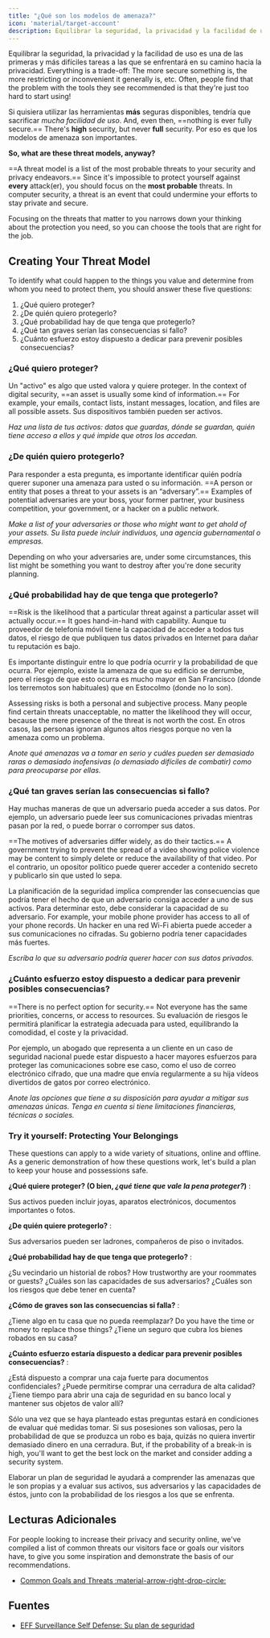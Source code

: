 ```yaml
---
title: "¿Qué son los modelos de amenaza?"
icon: 'material/target-account'
description: Equilibrar la seguridad, la privacidad y la facilidad de uso es una de las primeras y más difíciles tareas a las que se enfrentará en su camino hacia la privacidad.
---
```


Equilibrar la seguridad, la privacidad y la facilidad de uso es una de las primeras y más difíciles tareas a las que se enfrentará en su camino hacia la privacidad. Everything is a trade-off: The more secure something is, the more restricting or inconvenient it generally is, etc. Often, people find that the problem with the tools they see recommended is that they're just too hard to start using!

Si quisiera utilizar las herramientas **más** seguras disponibles, tendría que sacrificar *mucha facilidad de uso*. And, even then, ==nothing is ever fully secure.== There's **high** security, but never **full** security. Por eso es que los modelos de amenaza son importantes.

**So, what are these threat models, anyway?**

==A threat model is a list of the most probable threats to your security and privacy endeavors.== Since it's impossible to protect yourself against **every** attack(er), you should focus on the **most probable** threats. In computer security, a threat is an event that could undermine your efforts to stay private and secure.

Focusing on the threats that matter to you narrows down your thinking about the protection you need, so you can choose the tools that are right for the job.

## Creating Your Threat Model

To identify what could happen to the things you value and determine from whom you need to protect them, you should answer these five questions:

1. ¿Qué quiero proteger?
2. ¿De quién quiero protegerlo?
3. ¿Qué probabilidad hay de que tenga que protegerlo?
4. ¿Qué tan graves serían las consecuencias si fallo?
5. ¿Cuánto esfuerzo estoy dispuesto a dedicar para prevenir posibles consecuencias?

### ¿Qué quiero proteger?

Un "activo" es algo que usted valora y quiere proteger. In the context of digital security, ==an asset is usually some kind of information.== For example, your emails, contact lists, instant messages, location, and files are all possible assets. Sus dispositivos también pueden ser activos.

*Haz una lista de tus activos: datos que guardas, dónde se guardan, quién tiene acceso a ellos y qué impide que otros los accedan.*

### ¿De quién quiero protegerlo?

Para responder a esta pregunta, es importante identificar quién podría querer suponer una amenaza para usted o su información. ==A person or entity that poses a threat to your assets is an “adversary”.== Examples of potential adversaries are your boss, your former partner, your business competition, your government, or a hacker on a public network.

*Make a list of your adversaries or those who might want to get ahold of your assets. Su lista puede incluir individuos, una agencia gubernamental o empresas.*

Depending on who your adversaries are, under some circumstances, this list might be something you want to destroy after you're done security planning.

### ¿Qué probabilidad hay de que tenga que protegerlo?

==Risk is the likelihood that a particular threat against a particular asset will actually occur.== It goes hand-in-hand with capability. Aunque tu proveedor de telefonía móvil tiene la capacidad de acceder a todos tus datos, el riesgo de que publiquen tus datos privados en Internet para dañar tu reputación es bajo.

Es importante distinguir entre lo que podría ocurrir y la probabilidad de que ocurra. Por ejemplo, existe la amenaza de que su edificio se derrumbe, pero el riesgo de que esto ocurra es mucho mayor en San Francisco (donde los terremotos son habituales) que en Estocolmo (donde no lo son).

Assessing risks is both a personal and subjective process. Many people find certain threats unacceptable, no matter the likelihood they will occur, because the mere presence of the threat is not worth the cost. En otros casos, las personas ignoran algunos altos riesgos porque no ven la amenaza como un problema.

*Anote qué amenazas va a tomar en serio y cuáles pueden ser demasiado raras o demasiado inofensivas (o demasiado difíciles de combatir) como para preocuparse por ellas.*

### ¿Qué tan graves serían las consecuencias si fallo?

Hay muchas maneras de que un adversario pueda acceder a sus datos. Por ejemplo, un adversario puede leer sus comunicaciones privadas mientras pasan por la red, o puede borrar o corromper sus datos.

==The motives of adversaries differ widely, as do their tactics.== A government trying to prevent the spread of a video showing police violence may be content to simply delete or reduce the availability of that video. Por el contrario, un opositor político puede querer acceder a contenido secreto y publicarlo sin que usted lo sepa.

La planificación de la seguridad implica comprender las consecuencias que podría tener el hecho de que un adversario consiga acceder a uno de sus activos. Para determinar esto, debe considerar la capacidad de su adversario. For example, your mobile phone provider has access to all of your phone records. Un hacker en una red Wi-Fi abierta puede acceder a sus comunicaciones no cifradas. Su gobierno podría tener capacidades más fuertes.

*Escriba lo que su adversario podría querer hacer con sus datos privados.*

### ¿Cuánto esfuerzo estoy dispuesto a dedicar para prevenir posibles consecuencias?

==There is no perfect option for security.== Not everyone has the same priorities, concerns, or access to resources. Su evaluación de riesgos le permitirá planificar la estrategia adecuada para usted, equilibrando la comodidad, el coste y la privacidad.

Por ejemplo, un abogado que representa a un cliente en un caso de seguridad nacional puede estar dispuesto a hacer mayores esfuerzos para proteger las comunicaciones sobre ese caso, como el uso de correo electrónico cifrado, que una madre que envía regularmente a su hija vídeos divertidos de gatos por correo electrónico.

*Anote las opciones que tiene a su disposición para ayudar a mitigar sus amenazas únicas. Tenga en cuenta si tiene limitaciones financieras, técnicas o sociales.*

### Try it yourself: Protecting Your Belongings

These questions can apply to a wide variety of situations, online and offline. As a generic demonstration of how these questions work, let's build a plan to keep your house and possessions safe.

**¿Qué quiere proteger? (O bien, *¿qué tiene que vale la pena proteger?*)**
:

Sus activos pueden incluir joyas, aparatos electrónicos, documentos importantes o fotos.

**¿De quién quiere protegerlo?**
:

Sus adversarios pueden ser ladrones, compañeros de piso o invitados.

**¿Qué probabilidad hay de que tenga que protegerlo?**
:

¿Su vecindario un historial de robos? How trustworthy are your roommates or guests? ¿Cuáles son las capacidades de sus adversarios? ¿Cuáles son los riesgos que debe tener en cuenta?

**¿Cómo de graves son las consecuencias si falla?**
:

¿Tiene algo en tu casa que no pueda reemplazar? Do you have the time or money to replace those things? ¿Tiene un seguro que cubra los bienes robados en su casa?

**¿Cuánto esfuerzo estaría dispuesto a dedicar para prevenir posibles consecuencias?**
:

¿Está dispuesto a comprar una caja fuerte para documentos confidenciales? ¿Puede permitirse comprar una cerradura de alta calidad? ¿Tiene tiempo para abrir una caja de seguridad en su banco local y mantener sus objetos de valor allí?

Sólo una vez que se haya planteado estas preguntas estará en condiciones de evaluar qué medidas tomar. Si sus posesiones son valiosas, pero la probabilidad de que se produzca un robo es baja, quizás no quiera invertir demasiado dinero en una cerradura. But, if the probability of a break-in is high, you'll want to get the best lock on the market and consider adding a security system.

Elaborar un plan de seguridad le ayudará a comprender las amenazas que le son propias y a evaluar sus activos, sus adversarios y las capacidades de éstos, junto con la probabilidad de los riesgos a los que se enfrenta.

## Lecturas Adicionales

For people looking to increase their privacy and security online, we've compiled a list of common threats our visitors face or goals our visitors have, to give you some inspiration and demonstrate the basis of our recommendations.

- [Common Goals and Threats :material-arrow-right-drop-circle:](common-threats.md)

## Fuentes

- [EFF Surveillance Self Defense: Su plan de seguridad](https://ssd.eff.org/en/module/your-security-plan)

